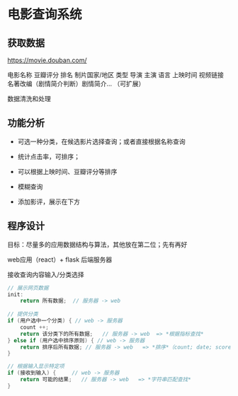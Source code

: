 # 电影查询系统

## 获取数据

https://movie.douban.com/

电影名称	豆瓣评分	排名	制片国家/地区	类型	导演	主演	语言	上映时间	视频链接	名著改编（剧情简介判断）剧情简介... （可扩展）

数据清洗和处理

## 功能分析

- 可选一种分类，在候选影片选择查询；或者直接根据名称查询

- 统计点击率，可排序；

- 可以根据上映时间、豆瓣评分等排序
- 模糊查询
- 添加影评，展示在下方

## 程序设计

目标：尽量多的应用数据结构与算法，其他放在第二位；先有再好

web应用（react）+ flask 后端服务器

接收查询内容输入/分类选择

```cpp
// 展示网页数据
init:
	return 所有数据;  // 服务器 -> web
	
// 提供分类
if (用户选中一个分类) { // web -> 服务器
	count ++;	
	return 该分类下的所有数据;	// 服务器 -> web  => *根据指标查找*
} else if (用户选中排序原则) { // web -> 服务器
	return 排序后所有数据; // 服务器 -> web	=> *排序*（count; date; score）
} 

// 根据输入显示特定项
if (接收到输入) {	 // web -> 服务器
	return 可能的结果;	// 服务器 -> web	=> *字符串匹配查找*
}
```



